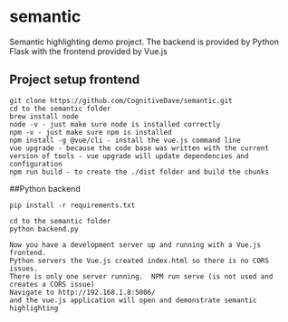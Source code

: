 # semantic
Semantic highlighting demo project.  The backend is provided by Python Flask with the frontend provided by Vue.js

## Project setup frontend
```
git clone https://github.com/CognitiveDave/semantic.git
cd to the semantic folder
brew install node
node -v - just make sure node is installed correctly
npm -v - just make sure npm is installed
npm install -g @vue/cli - install the vue.js command line
vue upgrade - because the code base was written with the current version of tools - vue upgrade will update dependencies and configuration
npm run build - to create the ./dist folder and build the chunks
```

##Python backend
```
pip install -r requirements.txt

cd to the semantic folder
python backend.py

Now you have a development server up and running with a Vue.js frontend.
Python servers the Vue.js created index.html so there is no CORS issues.
There is only one server running.  NPM run serve (is not used and creates a CORS issue)
Navigate to http://192.168.1.8:5006/
and the vue.js application will open and demonstrate semantic highlighting
```
